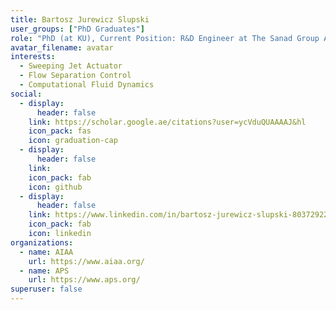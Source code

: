 ```yaml
---
title: Bartosz Jurewicz Slupski
user_groups: ["PhD Graduates"]
role: "PhD (at KU), Current Position: R&D Engineer at The Sanad Group A Mubadala Company"
avatar_filename: avatar
interests:
  - Sweeping Jet Actuator
  - Flow Separation Control
  - Computational Fluid Dynamics
social:
  - display:
      header: false
    link: https://scholar.google.ae/citations?user=ycVduQUAAAAJ&hl
    icon_pack: fas
    icon: graduation-cap
  - display:
      header: false
    link: 
    icon_pack: fab
    icon: github
  - display:
      header: false
    link: https://www.linkedin.com/in/bartosz-jurewicz-slupski-80372922/
    icon_pack: fab
    icon: linkedin
organizations:
  - name: AIAA
    url: https://www.aiaa.org/
  - name: APS
    url: https://www.aps.org/
superuser: false
---
```

